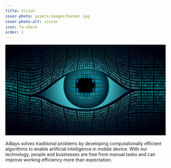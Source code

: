 ```yaml
---
title: Vision
cover-photo: assets/images/banner.jpg
cover-photo-alt: vision
icon: fa-check
order: 1
---
```

![vision](assets/images/vision1.jpg)

AiBays solves traditional problems by developing computationally efficient algorithms to enable artificial intelligence in mobile device. With our technology, people and businesses are free from manual tasks and can improve working efficiency more than expectation.
